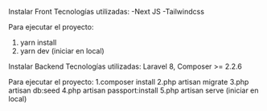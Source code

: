 Instalar Front
Tecnologías utilizadas:
-Next JS 
-Tailwindcss 

Para ejecutar el proyecto:
1. yarn install
1. yarn dev (iniciar en local)


Instalar Backend
Tecnologías utilizadas:
Laravel 8, Composer >= 2.2.6

Para ejecutar el proyecto:
1.composer install 
2.php artisan migrate 
3.php artisan db:seed 
4.php artisan passport:install
5.php artisan serve (iniciar en local)

